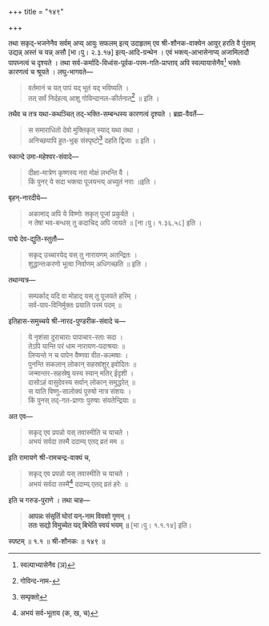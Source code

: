 +++
title = "१४९"

+++

तथा सकृद्-भजनेनैव सर्वम् अप्य् आयुः सफलम् इत्य् उदाहृतम् एव श्री-शौनक-वाक्येन आयुर् हरति वै पुंसाम् उद्यन्न् अस्तं च यन्न् असौ [भा।पु। २.३.१७] इत्य्-आदि-ग्रन्थेन । एवं भक्त्य्-आभासेनाप्य् अजामिलादौ पापघ्नत्वं च दृश्यते । तथा सर्व-कर्मादि-विध्वंस-पूर्वक-परम-गति-प्राप्ताव् अपि स्वल्पायासेनैव[^१५४] भक्तेः कारणत्वं च श्रूयते । लघु-भागवते—

[^१५४]:
    स्वल्पाभ्यासेनैव (ञ)



> वर्तमानं च यत् पापं यद् भूतं यद् भविष्यति ।  
> तत् सर्वं निर्दहत्य् आशु गोविन्दानल-कीर्तनात्[^१५५] ॥ इति ।

[^१५५]:
    गोविन्द-नाम-


तथैव च तत्र यथा-कथञ्चित् तद्-भक्ति-सम्बन्धस्य कारणत्वं दृश्यते । ब्रह्म-वैवर्ते—


> स समाराधितो देवो मुक्तिकृत् स्याद् यथा तथा ।  
> अनिच्छयापि हुत-भुक् संस्पृष्टो[^१५६] दहति द्विजाः ॥ इति ।

[^१५६]:
    सम्पृक्तो


स्कान्दे उमा-महेश्वर-संवादे—


> दीक्षा-मात्रेण कृष्णस्य नरा मोक्षं लभन्ति वै ।  
> किं पुनर् ये सदा भक्त्या पूजयन्त्य् अच्युतं नराः ॥इति ।

बृहन्-नारदीये—


> अकामाद् अपि ये विष्णोः सकृत् पूजां प्रकुर्वते ।  
> न तेषां भव-बन्धस् तु कदाचिद् अपि जायते ॥ [ना।पु। १.३६.५८] इति ।

पाद्मे देव-द्युति-स्तुतौ—


> सकृद् उच्चारयेद् यस् तु नारायणम् अतन्द्रितः ।  
> शुद्धान्तःकरणो भूत्वा निर्वाणम् अधिगच्छति ॥ इति ।

तथान्यत्र—


> सम्पर्काद् यदि वा मोहाद् यस् तु पूजयते हरिम् ।  
> सर्व-पाप-विनिर्मुक्तः प्रयाति परमं पदम् ॥

इतिहास-समुच्चये श्री-नारद-पुण्डरीक-संवादे च—


> ये नृशंसा दुराचाराः पापाचार-रताः सदा ।  
> तेऽपि यान्ति परं धाम नारायण-पदाश्रयाः ॥  
> लिप्यन्ते न च पापेन वैष्णवा वीत-कल्मषाः ।  
> पुनन्ति सकलान् लोकान् सहस्रांशुर् इवोदितः ॥  
> जन्मान्तर-सहस्रेषु यस्य स्यान् मतिर् ईदृशी ।  
> दासोऽहं वासुदेवस्य सर्वान् लोकान् समुद्धरेत् ॥  
> स याति विष्णु-सालोक्यं पुरुषो नात्र संशयः ।   
> किं पुनस् तद्-गत-प्राणाः पुरुषाः संयतेन्द्रियाः ॥

अत एव—


> सकृद् एव प्रपन्नो यस् तवास्मीति च याचते ।  
> अभयं सर्वदा तस्मै ददाम्य् एतद् व्रतं मम ॥

इति रामायणे श्री-रामचन्द्र-वाक्यं च, 


> सकृद् एव प्रपन्नो यस् तवास्मीति च याचते ।  
> अभयं सर्वदा तस्मै[^१५७] ददाम्य् एतद् व्रतं हरेः ॥

[^१५७]:
    अभयं सर्व-भूताय (क, ख, च)


इति च गरुड-पुराणे । तथा चाह—


> **आपन्नः संसृतिं घोरां यन्-नाम विवशो गृणन् ।**  
> **ततः सद्यो विमुच्येत यद् बिभेति स्वयं भयम् ॥** [भा।पु। १.१.१४] इति।

स्पष्टम् ॥ १.१ ॥ श्री-शौनकः ॥ १४९ ॥
